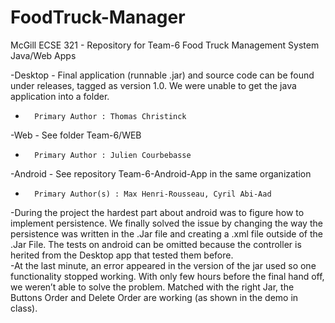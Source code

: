 # FoodTruck-Manager
McGill ECSE 321 - Repository for Team-6 Food Truck Management System Java/Web Apps

-Desktop - Final application (runnable .jar) and source code can be found under releases, tagged as version 1.0. We were unable to get the java application into a folder.		
-		Primary Author : Thomas Christinck
 		
-Web - See folder Team-6/WEB		
-		Primary Author : Julien Courbebasse
 
-Android - See repository Team-6-Android-App in the same organization		
-		Primary Author(s) : Max Henri-Rousseau, Cyril Abi-Aad
 
 -During the project the hardest part about android was to figure how to implement persistence. We finally solved the issue by changing the way the persistence was written in the .Jar file and creating a .xml file outside of the .Jar File. The tests on android can be omitted because the controller is herited from the Desktop app that tested them before. 		
 -At the last minute, an error appeared in the version of the jar used so one functionality stopped working. With only few hours before the final hand off, we weren’t able to solve the problem. Matched with the right Jar, the Buttons Order and Delete Order are working (as shown in the demo in class).
